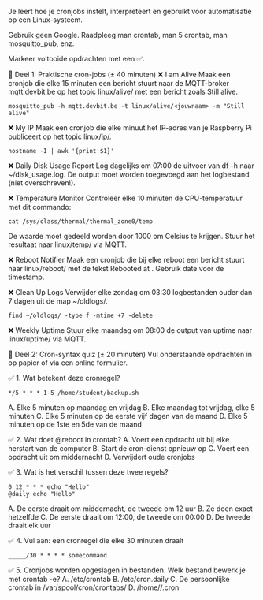 Je leert hoe je cronjobs instelt, interpreteert en gebruikt voor automatisatie op een Linux-systeem.

Gebruik geen Google. Raadpleeg man crontab, man 5 crontab, man mosquitto_pub, enz.

Markeer voltooide opdrachten met een ✅.

🔧 Deel 1: Praktische cron-jobs (± 40 minuten)
❌ I am Alive
Maak een cronjob die elke 15 minuten een bericht stuurt naar de MQTT-broker mqtt.devbit.be op het topic linux/alive/<jouwnaam> met een bericht zoals Still alive.

```
mosquitto_pub -h mqtt.devbit.be -t linux/alive/<jouwnaam> -m "Still alive"
```
❌ My IP
Maak een cronjob die elke minuut het IP-adres van je Raspberry Pi publiceert op het topic linux/ip/<jouwnaam>.

```
hostname -I | awk '{print $1}'
```
❌ Daily Disk Usage Report
Log dagelijks om 07:00 de uitvoer van df -h naar ~/disk_usage.log. De output moet worden toegevoegd aan het logbestand (niet overschreven!).

❌ Temperature Monitor
Controleer elke 10 minuten de CPU-temperatuur met dit commando:

```
cat /sys/class/thermal/thermal_zone0/temp
```
De waarde moet gedeeld worden door 1000 om Celsius te krijgen. Stuur het resultaat naar linux/temp/<jouwnaam> via MQTT.

❌ Reboot Notifier
Maak een cronjob die bij elke reboot een bericht stuurt naar linux/reboot/<jouwnaam> met de tekst Rebooted at <timestamp>. Gebruik date voor de timestamp.

❌ Clean Up Logs
Verwijder elke zondag om 03:30 logbestanden ouder dan 7 dagen uit de map ~/oldlogs/.

```
find ~/oldlogs/ -type f -mtime +7 -delete
```
❌ Weekly Uptime
Stuur elke maandag om 08:00 de output van uptime naar linux/uptime/<jouwnaam> via MQTT.

🧠 Deel 2: Cron-syntax quiz (± 20 minuten)
Vul onderstaande opdrachten in op papier of via een online formulier.

✅ 1. Wat betekent deze cronregel?
```
*/5 * * * 1-5 /home/student/backup.sh
```
A. Elke 5 minuten op maandag en vrijdag
B. Elke maandag tot vrijdag, elke 5 minuten
C. Elke 5 minuten op de eerste vijf dagen van de maand
D. Elke 5 minuten op de 1ste en 5de van de maand

✅ 2. Wat doet @reboot in crontab?
A. Voert een opdracht uit bij elke herstart van de computer
B. Start de cron-dienst opnieuw op
C. Voert een opdracht uit om middernacht
D. Verwijdert oude cronjobs

✅ 3. Wat is het verschil tussen deze twee regels?
```
0 12 * * * echo "Hello"
@daily echo "Hello"
```
A. De eerste draait om middernacht, de tweede om 12 uur
B. Ze doen exact hetzelfde
C. De eerste draait om 12:00, de tweede om 00:00
D. De tweede draait elk uur

✅ 4. Vul aan: een cronregel die elke 30 minuten draait
```
_____/30 * * * * somecommand
```
✅ 5. Cronjobs worden opgeslagen in bestanden. Welk bestand bewerk je met crontab -e?
A. /etc/crontab
B. /etc/cron.daily
C. De persoonlijke crontab in /var/spool/cron/crontabs/
D. /home/<gebruiker>/.cron

